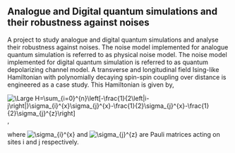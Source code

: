 ## Analogue and Digital quantum simulations and their robustness against noises

A project to study analogue and digital quantum simulations and analyse their robustness against noises. The noise model implemented for analogue quantum simulation is referred to as physical noise model. The noise model implemented for digital quantum simulation is referred to as quantum depolarizing channel model. A transverse and longitudinal field Ising-like Hamiltonian with polynomially decaying spin-spin coupling over distance is engineered as a case study. This Hamiltonian is given by,

<img src="https://latex.codecogs.com/svg.latex?\Large&space;H=\sum_{i=0}^{n}\left[-\frac{1}{2\left|i-j\right|}\sigma_{i}^{x}\sigma_{j}^{x}-\frac{1}{2}\sigma_{j}^{x}-\frac{1}{2}\sigma_{j}^{z}\right]" title="\Large H=\sum_{i=0}^{n}\left[-\frac{1}{2\left|i-j\right|}\sigma_{i}^{x}\sigma_{j}^{x}-\frac{1}{2}\sigma_{j}^{x}-\frac{1}{2}\sigma_{j}^{z}\right]"/>,

where <img src="https://latex.codecogs.com/svg.latex?\Large&space;\sigma_{i}^{x}" title="\sigma_{i}^{x}"/> and <img src="https://latex.codecogs.com/svg.latex?\Large&space;\sigma_{j}^{z}" title="\sigma_{j}^{z}"/> are Pauli matrices acting on sites i and j respectively.

